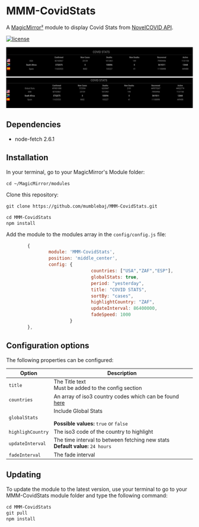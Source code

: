 # MMM-CovidStats


A [MagicMirror²](https://magicmirror.builders) module to display Covid Stats from [NovelCOVID API](https://documenter.getpostman.com/view/11144369/Szf6Z9B3?version=latest#a9a60f59-fde4-4e94-b1f1-a3cb92bd1046).

[![license](https://img.shields.io/github/license/mashape/apistatus.svg)](LICENSE)

![Example](image-1.png) 
![Example](image-2.png) 

## Dependencies
- node-fetch 2.6.1

## Installation

In your terminal, go to your MagicMirror's Module folder:
````
cd ~/MagicMirror/modules
````

Clone this repository:
````
git clone https://github.com/mumblebaj/MMM-CovidStats.git
````
````
cd MMM-CovidStats
npm install
````

Add the module to the modules array in the `config/config.js` file:
````javascript
        {
                module: 'MMM-CovidStats',
                position: 'middle_center',
                config: {
                                countries: ["USA","ZAF","ESP"],
                                globalStats: true,
                                period: "yesterday",
                                title: "COVID STATS",
                                sortBy: "cases",
                                highlightCountry: "ZAF",
                                updateInterval: 86400000,
                                fadeSpeed: 1000
                        }
        },
````

## Configuration options

The following properties can be configured:


| Option                       | Description
| ---------------------------- | -----------
| `title`                      | The Title text <br>Must be added to the config section
| `countries`                  | An array of iso3 country codes which can be found [here](https://en.wikipedia.org/wiki/ISO_3166-1_alpha-3)
| `globalStats`                | Include Global Stats <br><br> **Possible values:** `true` or `false`
| `highlighCountry`            | The iso3 code of the country to highlight
| `updateInterval`             | The time interval to between fetching new stats <br> **Default value:** `24 hours`
| `fadeInterval`               | The fade interval

## Updating

To update the module to the latest version, use your terminal to go to your MMM-CovidStats module folder and type the following command:

````
cd MMM-CovidStats
git pull
npm install
```` 

